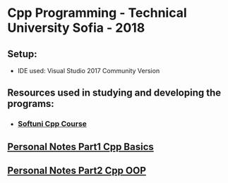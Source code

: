 # Cpp Programming - Technical University Sofia - 2018

## Setup:
* IDE used: Visual Studio 2017 Community Version

## Resources used in studying and developing the programs:
* ### [Softuni Cpp Course](https://softuni.bg/trainings/1573/cpp-programming-february-2017)

## [Personal Notes Part1 Cpp Basics](https://docs.google.com/document/d/e/2PACX-1vQ9jEFTkLru9hu4vZtR0uTngEUukSwuWmMQtX0AG-IjRxzaG-qR1xokaARud1hLPkgG96Dks5qDHUNB/pub)
## [Personal Notes Part2 Cpp OOP](https://docs.google.com/document/d/e/2PACX-1vQtNgB8ObA1CUCdZv0oB_rbTG12uHTP0uTm7di_fDgIojqGg3ktgXZjoZwKLDv5amu9lhicNLhnlPiD/pub)
